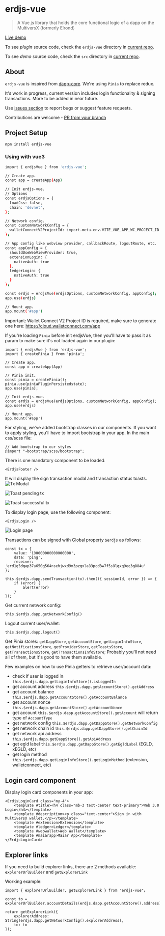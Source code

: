 # erdjs-vue

> A Vue.js library that holds the core functional logic of a dapp on the MultiversX (formerly Elrond)

[Live demo](https://erdjs-vue.gocharge.tech)

To see *plugin* source code, check the `erdjs-vue` directory in [current repo](https://github.com/gochargetech/erdjs-vue/tree/production/erdjs-vue).

To see *demo* source code, check the `src` directory in [current repo](https://github.com/gochargetech/erdjs-vue/tree/production/src).

## About
`erdjs-vue` is inspired from [dapp-core](https://github.com/ElrondNetwork/dapp-core/). 
We're using `Pinia` to replace redux.

It's work in progress, current version includes login functionality & signing transactions. More to be added in near future. 

Use [issues section](https://github.com/gochargetech/erdjs-vue/issues/new) to report bugs or suggest feature requests.

Contributions are welcome - [PR from your branch](https://github.com/gochargetech/erdjs-vue/compare)

## Project Setup

```sh
npm install erdjs-vue
```

### Using with vue3
```sh
import { erdjsVue } from 'erdjs-vue';

// Create app.
const app = createApp(App)

// Init erdjs-vue.
// Options
const erdjsOptions = {
  loadCss: false,
  chain: 'devnet',
};

// Network config.
const customNetworkConfig = {
  walletConnectV2ProjectId: import.meta.env.VITE_VUE_APP_WC_PROJECT_ID || ''
};

// App config like webview provider, callbackRoute, logoutRoute, etc.
const appConfig = {
  shouldUseWebViewProvider: true,
  extensionLogin: {
    nativeAuth: true
  },
  ledgerLogin: {
    nativeAuth: true
  }
};

const erdjs = erdjsVue(erdjsOptions, customNetworkConfig, appConfig);
app.use(erdjs)

// Mount app.
app.mount('#app')
```
Important: Wallet Connect V2 Project ID is required, make sure to generate one here: https://cloud.walletconnect.com/app


If you're loading `Pinia` before init erdjsVue, then you'll have to pass it as param to make sure it's not loaded again in our plugin:
```
import { erdjsVue } from 'erdjs-vue';
import { createPinia } from 'pinia';

// Create app.
const app = createApp(App)

// Pinia init.
const pinia = createPinia();
pinia.use(piniaPluginPersistedstate);
app.use(pinia);

// Init erdjs-vue.
const erdjs = erdjsVue(erdjsOptions, customNetworkConfig, appConfig);
app.use(erdjs)

// Mount app.
app.mount('#app')
```

For styling, we've added bootstrap classes in our components. If you want to apply styling, you'll have to import bootstrap in your app. In the main css/scss file:
```
// Add bootstrap to our styles 
@import "~bootstrap/scss/bootstrap";
```


There is one mandatory component to be loaded:
```
<ErdjsFooter />
```
It will display the sign transaction modal and transaction status toasts.
![Tx Modal](https://github.com/gochargetech/erdjs-vue/blob/production/src/assets/screenshots/modal.png?raw=true)

![Toast pending tx](https://github.com/gochargetech/erdjs-vue/blob/production/src/assets/screenshots/toast_pending_tx.png?raw=true)

![Toast successful tx](https://github.com/gochargetech/erdjs-vue/blob/production/src/assets/screenshots/toast_successful_tx.png?raw=true)


To display login page, use the following component:
```
<ErdjsLogin />
```
![Login page](https://github.com/gochargetech/erdjs-vue/blob/production/src/assets/screenshots/login.png?raw=true)



Transactions can be signed with Global property `$erdjs` as follows:
```
const tx = {
    value: '100000000000000000',
    data: 'ping',
    receiver: 'erd1g5dqap37a650g564nsehjwxd9m3pzgxla83pcd3w7f5s8lgxq9eq3g884u'
};

this.$erdjs.dapp.sendTransaction(tx).then(({ sessionId, error }) => {
    if (error) { 
        alert(error)
    }
});
```

Get current network config:
```
this.$erdjs.dapp.getNetworkConfig()
```

Logout current user/wallet:
```
this.$erdjs.dapp.logout()
```

Get Pinia stores:
`getDappStore`, `getAccountStore`, `getLoginInfoStore`, `getNotificationsStore`, `getProviderStore`, `getToastsStore`, `getTransactionsStore`, `getTransactionsInfoStore`; Probably you'll not need all of them, but it's good to have them available.

Few examples on how to use Pinia getters to retrieve user/account data:
- check if user is logged in `this.$erdjs.dapp.getLoginInfoStore().isLoggedIn`
- get account address `this.$erdjs.dapp.getAccountStore().getAddress`
- get account balance `this.$erdjs.dapp.getAccountStore().getAccountBalance`
- get account nonce `this.$erdjs.dapp.getAccountStore().getAccountNonce`
- get account `this.$erdjs.dapp.getAccountStore().getAccount` will return type of `AccountType`
- get network config `this.$erdjs.dapp.getDappStore().getNetworkConfig`
- get network chain id `this.$erdjs.dapp.getDappStore().getChainId`
- get network api address `this.$erdjs.dapp.getDappStore().getApiAddress`
- get egld label `this.$erdjs.dapp.getDappStore().getEgldLabel`  (EGLD, xEGLD, etc)
- get login method `this.$erdjs.dapp.getLoginInfoStore().getLoginMethod` (extension, walletconnect, etc)


## Login card component
Display login card components in your app:
```
<ErdjsLoginCard class="my-4">
    <template #title><h4 class="mb-3 text-center text-primary">Web 3.0 Login</h4></template>
    <template #description><p class="text-center">Sign in with MultiversX wallet.</p></template>
    <template #extension>Extension</template>
    <template #ledger>Ledger</template>
    <template #webwallet>Web Wallet</template>
    <template #maiarapp>Maiar App</template>
</ErdjsLoginCard>
```


## Explorer links
If you need to build explorer links, there are 2 methods available: `explorerUrlBuilder` and `getExplorerLink`

Working example:
```
import { explorerUrlBuilder, getExplorerLink } from "erdjs-vue";

const to = explorerUrlBuilder.accountDetails(erdjs.dapp.getAccountStore().address);

return getExplorerLink({
    explorerAddress: String(erdjs.dapp.getNetworkConfig().explorerAddress),
    to: to
});
```
